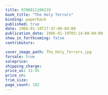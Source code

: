 ```yaml
---
title: 9780811200219
book_title: "The Holy Terrors"
binding: paperback
published: true
date: 1966-01-18T17:47:00-04:00
publication_date: 1966-01-19T03:14:00-04:00
show_in_forthcoming: false
contributors:

cover_image_path: The_Holy_Terrors.jpg
forsale: true
saleprice:
shipping_charge:
price_us: 13.95
price_cn:
trim_size:
page_count: 192
---
```



